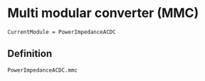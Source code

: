 # Multi modular converter (MMC)

```@meta
CurrentModule = PowerImpedanceACDC
```

## Definition
```@docs
PowerImpedanceACDC.mmc
```
